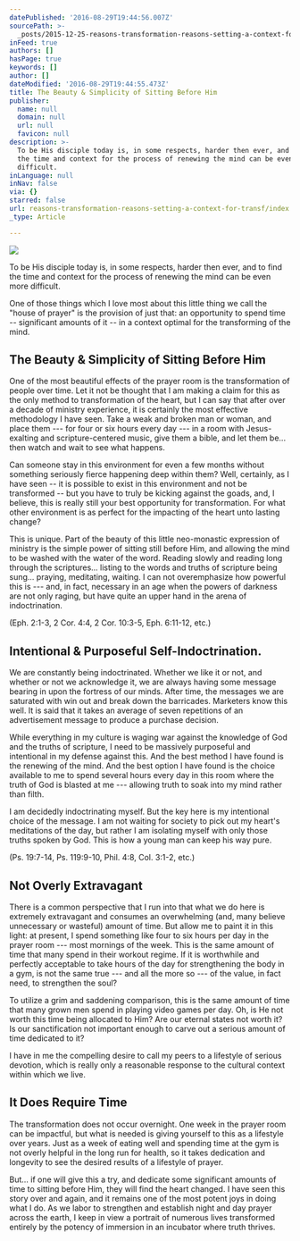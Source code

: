 ```yaml
---
datePublished: '2016-08-29T19:44:56.007Z'
sourcePath: >-
  _posts/2015-12-25-reasons-transformation-reasons-setting-a-context-for-transf.md
inFeed: true
authors: []
hasPage: true
keywords: []
author: []
dateModified: '2016-08-29T19:44:55.473Z'
title: The Beauty & Simplicity of Sitting Before Him
publisher:
  name: null
  domain: null
  url: null
  favicon: null
description: >-
  To be His disciple today is, in some respects, harder then ever, and to find
  the time and context for the process of renewing the mind can be even more
  difficult.
inLanguage: null
inNav: false
via: {}
starred: false
url: reasons-transformation-reasons-setting-a-context-for-transf/index.html
_type: Article

---
```

![](https://s3-us-west-2.amazonaws.com/the-grid-img/p/e623fe5154d64be66c767f2b460fb31c98d10c69.jpg)

To be His disciple today is, in some respects, harder then ever, and to find the time and context for the process of renewing the mind can be even more difficult.

One of those things which I love most about this little thing we call the "house of prayer" is the provision of just that: an opportunity to spend time -- significant amounts of it -- in a context optimal for the transforming of the mind.

## The Beauty & Simplicity of Sitting Before Him

One of the most beautiful effects of the prayer room is the transformation of people over time. Let it not be thought that I am making a claim for this as the only method to transformation of the heart, but I can say that after over a decade of ministry experience, it is certainly the most effective methodology I have seen. Take a weak and broken man or woman, and place them --- for four or six hours every day --- in a room with Jesus-exalting and scripture-centered music, give them a bible, and let them be... then watch and wait to see what happens.

Can someone stay in this environment for even a few months without something seriously fierce happening deep within them? Well, certainly, as I have seen -- it is possible to exist in this environment and not be transformed -- but you have to truly be kicking against the goads, and, I believe, this is really still your best opportunity for transformation. For what other environment is as perfect for the impacting of the heart unto lasting change?

This is unique. Part of the beauty of this little neo-monastic expression of ministry is the simple power of sitting still before Him, and allowing the mind to be washed with the water of the word. Reading slowly and reading long through the scriptures... listing to the words and truths of scripture being sung... praying, meditating, waiting. I can not overemphasize how powerful this is --- and, in fact, necessary in an age when the powers of darkness are not only raging, but have quite an upper hand in the arena of indoctrination.

(Eph. 2:1-3, 2 Cor. 4:4, 2 Cor. 10:3-5, Eph. 6:11-12, etc.)

## Intentional & Purposeful Self-Indoctrination.

We are constantly being indoctrinated. Whether we like it or not, and whether or not we acknowledge it, we are always having some message bearing in upon the fortress of our minds. After time, the messages we are saturated with win out and break down the barricades. Marketers know this well. It is said that it takes an average of seven repetitions of an advertisement message to produce a purchase decision.

While everything in my culture is waging war against the knowledge of God and the truths of scripture, I need to be massively purposeful and intentional in my defense against this. And the best method I have found is the renewing of the mind. And the best option I have found is the choice available to me to spend several hours every day in this room where the truth of God is blasted at me --- allowing truth to soak into my mind rather than filth.

I am decidedly indoctrinating myself. But the key here is my intentional choice of the message. I am not waiting for society to pick out my heart's meditations of the day, but rather I am isolating myself with only those truths spoken by God. This is how a young man can keep his way pure.

(Ps. 19:7-14, Ps. 119:9-10, Phil. 4:8, Col. 3:1-2, etc.)

## Not Overly Extravagant

There is a common perspective that I run into that what we do here is extremely extravagant and consumes an overwhelming (and, many believe unnecessary or wasteful) amount of time. But allow me to paint it in this light: at present, I spend something like four to six hours per day in the prayer room --- most mornings of the week. This is the same amount of time that many spend in their workout regime. If it is worthwhile and perfectly acceptable to take hours of the day for strengthening the body in a gym, is not the same true --- and all the more so --- of the value, in fact need, to strengthen the soul?

To utilize a grim and saddening comparison, this is the same amount of time that many grown men spend in playing video games per day. Oh, is He not worth this time being allocated to Him? Are our eternal states not worth it? Is our sanctification not important enough to carve out a serious amount of time dedicated to it?

I have in me the compelling desire to call my peers to a lifestyle of serious devotion, which is really only a reasonable response to the cultural context within which we live.

## It Does Require Time

The transformation does not occur overnight. One week in the prayer room can be impactful, but what is needed is giving yourself to this as a lifestyle over years. Just as a week of eating well and spending time at the gym is not overly helpful in the long run for health, so it takes dedication and longevity to see the desired results of a lifestyle of prayer.

But... if one will give this a try, and dedicate some significant amounts of time to sitting before Him, they will find the heart changed. I have seen this story over and again, and it remains one of the most potent joys in doing what I do. As we labor to strengthen and establish night and day prayer across the earth, I keep in view a portrait of numerous lives transformed entirely by the potency of immersion in an incubator where truth thrives.
